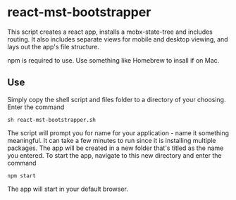 # react-mst-bootstrapper

This script creates a react app, installs a mobx-state-tree and includes routing. It also includes separate views for mobile and desktop viewing, and lays out the app's file structure.


npm is required to use. Use something like Homebrew to insall if on Mac.



## Use
Simply copy the shell script and files folder to a directory of your choosing. Enter the command 

`sh react-mst-bootstrapper.sh`

The script will prompt you for name for your application - name it something meaningful. It can take a few minutes to run since it is installing multiple packages.  The app will be created in a new folder that's titled as the name you entered. To start the app, navigate to this new directory and enter the command

`npm start`

The app will start in your default browser.
